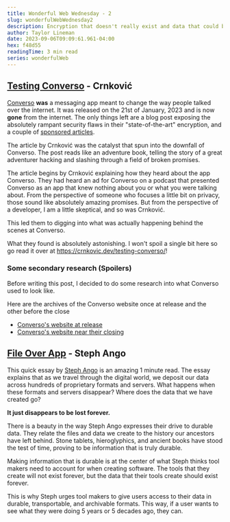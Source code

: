 ```yaml
---
title: Wonderful Web Wednesday - 2
slug: wonderfulWebWednesday2
description: Encryption that doesn't really exist and data that could be lost forever
author: Taylor Lineman
date: 2023-09-06T09:09:61.961-04:00
hex: f48d55
readingTime: 3 min read
series: wonderfulWeb
---
```

## [Testing Converso](https://crnkovic.dev/testing-converso/) - Crnković

[Converso](https://web.archive.org/web/20230000000000*/https://conversoapp.com/) **was** a messaging app meant to change the way people talked over the internet. It was released on the 21st of January, 2023 and is now **gone** from the internet. The only things left are a blog post exposing the absolutely rampant security flaws in their "state-of-the-art" encryption, and a couple of [sponsored articles](https://www.westernjournal.com/man-creates-messaging-app-fbi-cant-crack-anyone-can-download-stopped-airport-days-later/).

The article by Crnković was the catalyst that spun into the downfall of Converso. The post reads like an adventure book, telling the story of a great adventurer hacking and slashing through a field of broken promises. 

The article begins by Crnković explaining how they heard about the app Converso. They had heard an ad for Converso on a podcast that presented Converso as an app that knew nothing about you or what you were talking about. From the perspective of someone who focuses a little bit on privacy, those sound like absolutely amazing promises. But from the perspective of a developer, I am a little skeptical, and so was Crnković.

This led them to digging into what was actually happening behind the scenes at Converso. 

What they found is absolutely astonishing. I won't spoil a single bit here so go read it over at https://crnkovic.dev/testing-converso/!
### Some secondary research (Spoilers)
Before writing this post, I decided to do some research into what Converso used to look like. 

Here are the archives of the Converso website once at release and the other before the close
- [Converso's website at release](https://web.archive.org/web/20230121185627/https://conversoapp.com/)
- [Converso's website near their closing](https://web.archive.org/web/20230720132139/https://conversoapp.com/)

## [File Over App](https://stephango.com/file-over-app) - Steph Ango
This quick essay by [Steph Ango](https://stephango.com/) is an amazing 1 minute read. The essay explains that as we travel through the digital world, we deposit our data across hundreds of proprietary formats and servers. What happens when these formats and servers disappear? Where does the data that we have created go? 

**It just disappears to be lost forever.**

There is a beauty in the way Steph Ango expresses their drive to durable data. They relate the files and data we create to the history our ancestors have left behind. Stone tablets, hieroglyphics, and ancient books have stood the test of time, proving to be information that is truly durable.

Making information that is durable is at the center of what Steph thinks tool makers need to account for when creating software. The tools that they create will not exist forever, but the data that their tools create should exist forever.

This is why Steph urges tool makers to give users access to their data in durable, transportable, and archivable formats. This way, if a user wants to see what they were doing 5 years or 5 decades ago, they can.
